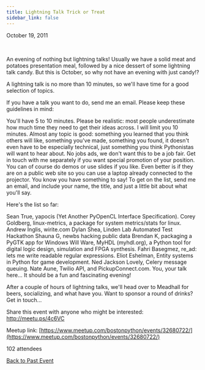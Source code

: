 ```yaml
---
title: Lightning Talk Trick or Treat
sidebar_link: false
---
```


October 19, 2011


   

An evening of nothing but lightning talks! Usually we have a solid meat and potatoes presentation meal, followed by a nice dessert of some lightning talk candy. But this is October, so why not have an evening with just candy!?

A lightning talk is no more than 10 minutes, so we'll have time for a good selection of topics.

If you have a talk you want to do, send me an email. Please keep these guidelines in mind:

You'll have 5 to 10 minutes. Please be realistic: most people underestimate how much time they need to get their ideas across. I will limit you 10 minutes. Almost any topic is good: something you learned that you think others will like, something you've made, something you found, it doesn't even have to be especially technical, just something you think Pythonistas will want to hear about. No jobs ads, we don't want this to be a job fair. Get in touch with me separately if you want special promotion of your position. You can of course do demos or use slides if you like. Even better is if they are on a public web site so you can use a laptop already connected to the projector. You know you have something to say! To get on the list, send me an email, and include your name, the title, and just a little bit about what you'll say.

Here's the list so far:

Sean True, yapocis (Yet Another PyOpenCL Interface Specification). Corey Goldberg, linux-metrics, a package for system metrics/stats for linux. Andrew Inglis, wirite.com Dylan Shea, Linden Lab Automated Test Hackathon Shauna G, newbs hacking public data Brendan K, packaging a PyGTK app for Windows Will Ware, MyHDL (myhdl.org), a Python tool for digital logic design, simulation and FPGA synthesis. Fahri Basegmez, re_ad: lets me write readable regular expressions. Eliot Eshelman, Entity systems in Python for game development. Ned Jackson Lovely, Celery message queuing. Nate Aune, Twilio API, and PickupConnect.com. You, your talk here... It should be a fun and fascinating evening!

After a couple of hours of lightning talks, we'll head over to Meadhall for beers, socializing, and what have you. Want to sponsor a round of drinks? Get in touch...

Share this event with anyone who might be interested: http://meetu.ps/4c6VC


Meetup link: [https://www.meetup.com/bostonpython/events/32680722/](https://www.meetup.com/bostonpython/events/32680722/)

102 attendees

[Back to Past Event](past-events.md)